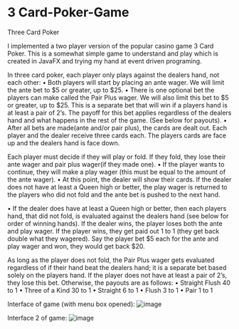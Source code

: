 # 3 Card-Poker-Game
Three Card Poker

I implemented a two player version of the popular casino game 3
Card Poker. This is a somewhat simple game to understand and play which is created in JavaFX and trying my hand at
event driven programing.

In three card poker, each player only plays against the dealers hand, not each other:
• Both players will start by placing an ante wager. We will limit the ante bet to $5 or
greater, up to $25.
• There is one optional bet the players can make called the Pair Plus wager. We will
also limit this bet to $5 or greater, up to $25. This is a separate bet that will win if a
players hand is at least a pair of 2’s. The payoff for this bet applies regardless of the
dealers hand and what happens in the rest of the game. (See below for payouts).
• After all bets are made(ante and/or pair plus), the cards are dealt out. Each player
and the dealer receive three cards each. The players cards are face up and the
dealers hand is face down.

Each player must decide if they will play or fold. If they fold, they lose their ante wager
and pair plus wager(if they made one).
• If the player wants to continue, they will make a play wager (this must be equal to the
amount of the ante wager).
• At this point, the dealer will show their cards. If the dealer does not have at least a
Queen high or better, the play wager is returned to the players who did not fold and
the ante bet is pushed to the next hand.

• If the dealer does have at least a Queen high or better, then each players hand, that
did not fold, is evaluated against the dealers hand (see below for order of winning
hands). If the dealer wins, the player loses both the ante and play wager. If the player
wins, they get paid out 1 to 1 (they get back double what they wagered). Say the
player bet $5 each for the ante and play wager and won, they would get back $20.


As long as the player does not fold, the Pair Plus wager gets evaluated regardless of if
their hand beat the dealers hand; it is a separate bet based solely on the players hand.
If the player does not have at least a pair of 2’s, they lose this bet. Otherwise, the
payouts are as follows:
• Straight Flush 40 to 1
• Three of a Kind 30 to 1
• Straight 6 to 1
• Flush 3 to 1
• Pair 1 to 1

Interface of game (with menu box opened):
![image](https://user-images.githubusercontent.com/118694086/208265297-c826bffa-56f0-41d3-a2b3-fe740ce17590.png)


Interface 2 of game:
![image](https://user-images.githubusercontent.com/118694086/208265321-2ef7be1d-b9e7-4e81-9cb4-9b6306262152.png)


